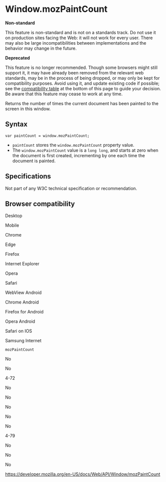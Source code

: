 Window.mozPaintCount
====================

**Non-standard**

This feature is non-standard and is not on a standards track. Do not use it on production sites facing the Web: it will not work for every user. There may also be large incompatibilities between implementations and the behavior may change in the future.

**Deprecated**

This feature is no longer recommended. Though some browsers might still support it, it may have already been removed from the relevant web standards, may be in the process of being dropped, or may only be kept for compatibility purposes. Avoid using it, and update existing code if possible; see the [compatibility table](#browser_compatibility) at the bottom of this page to guide your decision. Be aware that this feature may cease to work at any time.

Returns the number of times the current document has been painted to the screen in this window.

Syntax
------

    var paintCount = window.mozPaintCount;

-   `paintCount` stores the `window.mozPaintCount` property value.
-   The `window.mozPaintCount` value is a `long long`, and starts at zero when the document is first created, incrementing by one each time the document is painted.

Specifications
--------------

Not part of any W3C technical specification or recommendation.

Browser compatibility
---------------------

Desktop

Mobile

Chrome

Edge

Firefox

Internet Explorer

Opera

Safari

WebView Android

Chrome Android

Firefox for Android

Opera Android

Safari on IOS

Samsung Internet

`mozPaintCount`

No

No

4-72

No

No

No

No

No

4-79

No

No

No

<a href="https://developer.mozilla.org/en-US/docs/Web/API/Window/mozPaintCount" class="_attribution-link">https://developer.mozilla.org/en-US/docs/Web/API/Window/mozPaintCount</a>
